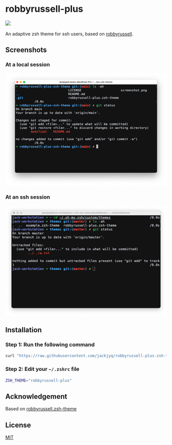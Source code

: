 # robbyrussell-plus

[![](https://img.shields.io/badge/awesome--zsh--plugins-Listed-brightgreen)](https://github.com/unixorn/awesome-zsh-plugins)

An adaptive zsh theme for ssh users, based on [robbyrussell](https://github.com/ohmyzsh/ohmyzsh/blob/master/themes/robbyrussell.zsh-theme).

## Screenshots

### At a local session

![](local.png)

### At an ssh session

![](remote.png)

## Installation

### Step 1: Run the following command

```bash
curl "https://raw.githubusercontent.com/jackjyq/robbyrussell-plus-zsh-theme/main/robbyrussell-plus.zsh-theme" --output "${ZSH_CUSTOM:-~/.oh-my-zsh/custom}/themes/robbyrussell-plus.zsh-theme"
```

### Step 2: Edit your `~/.zshrc` file

```zsh
ZSH_THEME="robbyrussell-plus"
```


## Acknowledgement

Based on [robbyrussell.zsh-theme](https://github.com/ohmyzsh/ohmyzsh/blob/master/themes/robbyrussell.zsh-theme)

## License

[MIT](./LICENSE)
